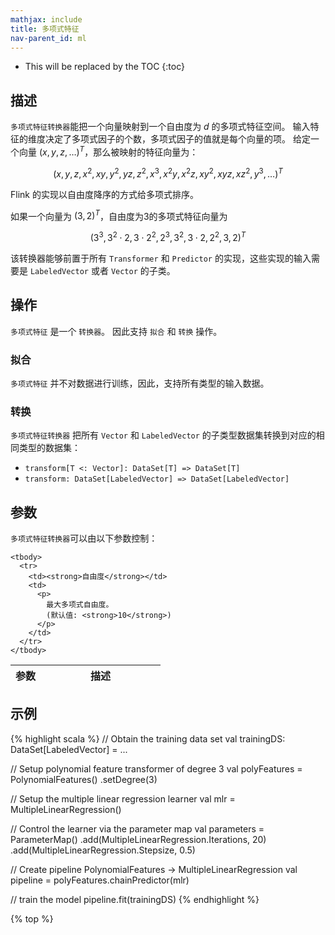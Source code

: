 ```yaml
---
mathjax: include
title: 多项式特征
nav-parent_id: ml
---
```

<!--
Licensed to the Apache Software Foundation (ASF) under one
or more contributor license agreements.  See the NOTICE file
distributed with this work for additional information
regarding copyright ownership.  The ASF licenses this file
to you under the Apache License, Version 2.0 (the
"License"); you may not use this file except in compliance
with the License.  You may obtain a copy of the License at

  http://www.apache.org/licenses/LICENSE-2.0

Unless required by applicable law or agreed to in writing,
software distributed under the License is distributed on an
"AS IS" BASIS, WITHOUT WARRANTIES OR CONDITIONS OF ANY
KIND, either express or implied.  See the License for the
specific language governing permissions and limitations
under the License.
-->

* This will be replaced by the TOC
{:toc}

## 描述

`多项式特征转换器`能把一个向量映射到一个自由度为 $d$ 的多项式特征空间。 输入特征的维度决定了多项式因子的个数，多项式因子的值就是每个向量的项。 给定一个向量 $(x, y, z, \ldots)^T$，那么被映射的特征向量为：

$$\left(x, y, z, x^2, xy, y^2, yz, z^2, x^3, x^2y, x^2z, xy^2, xyz, xz^2, y^3, \ldots\right)^T$$

Flink 的实现以自由度降序的方式给多项式排序。

如果一个向量为 $\left(3,2\right)^T$，自由度为3的多项式特征向量为

$$\left(3^3, 3^2\cdot2, 3\cdot2^2, 2^3, 3^2, 3\cdot2, 2^2, 3, 2\right)^T$$

该转换器能够前置于所有 `Transformer` 和 `Predictor` 的实现，这些实现的输入需要是 `LabeledVector` 或者 `Vector` 的子类。

## 操作

`多项式特征` 是一个 `转换器`。 因此支持 `拟合` 和 `转换` 操作。

### 拟合

`多项式特征` 并不对数据进行训练，因此，支持所有类型的输入数据。

### 转换

`多项式特征转换器` 把所有 `Vector` 和 `LabeledVector` 的子类型数据集转换到对应的相同类型的数据集：

* `transform[T <: Vector]: DataSet[T] => DataSet[T]`
* `transform: DataSet[LabeledVector] => DataSet[LabeledVector]`

## 参数

`多项式特征转换器`可以由以下参数控制：

<table class="table table-bordered">
    <thead>
      <tr>
        <th class="text-left" style="width: 20%">参数</th>
        <th class="text-center">描述</th>
      </tr>
    </thead>

    <tbody>
      <tr>
        <td><strong>自由度</strong></td>
        <td>
          <p>
            最大多项式自由度。 
            (默认值: <strong>10</strong>)
          </p>
        </td>
      </tr>
    </tbody>
  </table>

## 示例

{% highlight scala %}
// Obtain the training data set
val trainingDS: DataSet[LabeledVector] = ...

// Setup polynomial feature transformer of degree 3
val polyFeatures = PolynomialFeatures()
    .setDegree(3)

// Setup the multiple linear regression learner
val mlr = MultipleLinearRegression()

// Control the learner via the parameter map
val parameters = ParameterMap()
    .add(MultipleLinearRegression.Iterations, 20)
    .add(MultipleLinearRegression.Stepsize, 0.5)

// Create pipeline PolynomialFeatures -> MultipleLinearRegression
val pipeline = polyFeatures.chainPredictor(mlr)

// train the model
pipeline.fit(trainingDS)
{% endhighlight %}

{% top %}
